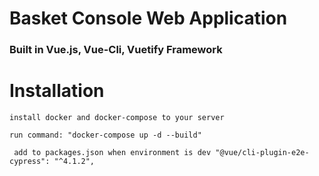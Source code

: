 # Basket Console Web Application
### Built in Vue.js, Vue-Cli, Vuetify Framework ####

# Installation

``` install docker and docker-compose to your server ```

```run command: "docker-compose up -d --build" ```


``` add to packages.json when environment is dev "@vue/cli-plugin-e2e-cypress": "^4.1.2",```
